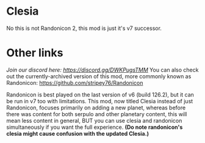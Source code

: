 # Clesia
No this is not Randonicon 2, this mod is just it's v7 successor.

# Other links

*Join our discord here: https://discord.gg/DWKPugsTMM*
You can also check out the currently-archived version of this mod, more commonly known as Randonicon: https://github.com/stripey76/Randonicon

Randonicon is best played on the last version of v6 (build 126.2), but it can be run in v7 too with limitations.
This mod, now titled Clesia instead of just Randonicon, focuses primarily on adding a new planet, whereas before there was content for both serpulo and other planetary content, this will mean less content in general, BUT you can use clesia and randonicon simultaneously if you want the full experience.
**(Do note randonicon's clesia might cause confusion with the updated Clesia.)**
